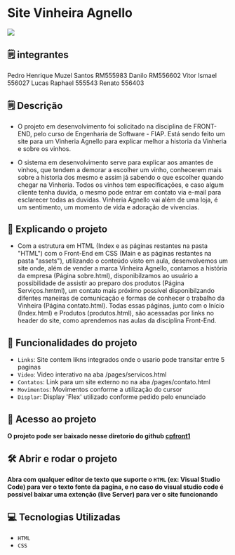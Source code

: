 # Site Vinheira Agnello
<img loading="lazy" src="http://img.shields.io/static/v1?label=STATUS&message=EM%20DESENVOLVIMENTO&color=GREEN&style=for-the-badge"/>

## 🗒️ integrantes
Pedro Henrique Muzel Santos RM555983
Danilo RM556602
Vitor Ismael 556027
Lucas Raphael 555543
Renato 556403

## 🗒️ Descrição
- O projeto em desenvolvimento foi solicitado na disciplina de FRONT-END, pelo curso de Engenharia de Software - FIAP.
Está sendo feito um site para um Vinheria Agnello para explicar melhor a historia da Vinheria e sobre os vinhos.

- O sistema em desenvolvimento serve para explicar aos amantes de vinhos, que tendem a demorar a escolher um vinho, conhecerem mais sobre a historia dos mesmo e assim já sabendo o que escolher quando chegar na Vinheria. Todos os vinhos tem especificações, e caso algum cliente tenha duvida, o mesmo pode entrar em contato via e-mail para esclarecer todas as duvidas. 
Vinheria Agnello vai além de uma loja, é um sentimento, um momento de vida e adoração de vivencias.
﻿
## :hammer: Explicando o projeto

- Com a estrutura em HTML (Index e as páginas restantes na pasta "HTML") com o Front-End em CSS (Main e as páginas restantes na pasta "assets"), utilizando o conteúdo visto em aula, desenvolvemos um site onde, além de vender a marca Vinheira Agnello, contamos a história da empresa (Página sobre.html), disponibilzamos ao usuário a possibilidade de assistir ao preparo dos produtos (Página Serviços.hmtml), um contato mais próximo possível disponibilzando difentes maneiras de comunicação e formas de conhecer o trabalho da Vinheira (Página contato.html). Todas essas páginas, junto com o Início (Index.html) e  Produtos (produtos.html), são acessadas por links no header do site, como aprendemos nas aulas da disciplina Front-End.

## :hammer: Funcionalidades do projeto
- `Links`: Site contem likns integrados onde o usario pode transitar entre 5 paginas 
- `Video`: Video interativo na aba /pages/servicos.html
- `Contatos`: Link para um site externo no na aba /pages/contato.html
- `Movimentos`: Movimentos conforme a utilização do cursor
- `Displar`: Display 'Flex' utilizado conforme pedido pelo enunciado

## 📁 Acesso ao projeto

**O projeto pode ser baixado nesse diretorio do github [cpfront1](https://github.com/pedromuzel/cpfront1/tree/main)**

## 🛠️ Abrir e rodar o projeto

**Abra com qualquer editor de texto que suporte o `HTML` (ex: Visual Studio Code) para ver o texto fonte da pagina, e no caso do visual studio code é possivel baixar uma extenção (live Server) para ver o site funcionando**

## 💻 Tecnologias Utilizadas
- `HTML`
- `CSS`



